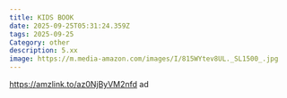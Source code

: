 ```yaml
---
title: KIDS BOOK
date: 2025-09-25T05:31:24.359Z
tags: 2025-09-25
Category: other
description: 5.xx
image: https://m.media-amazon.com/images/I/815WYtev8UL._SL1500_.jpg
---
```

https://amzlink.to/az0NjByVM2nfd ad